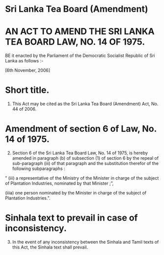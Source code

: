 # Sri Lanka Tea Board (Amendment)

# AN ACT TO AMEND THE SRI LANKA TEA BOARD LAW, NO. 14 OF 1975.

BE it enacted by the Parliament of the Democratic Socialist Republic of Sri Lanka as follows :-

[6th November, 2006]

# Short title.

1. This Act may be cited as the Sri Lanka Tea Board (Amendment) Act, No. 44 of 2006.

# Amendment of section 6 of Law, No. 14 of 1975.

2. Section 6 of the Sri Lanka Tea Board Law, No. 14 of 1975, is hereby amended in paragraph (b) of subsection (1) of section 6 by the repeal of sub-paragraph (iii) of that paragraph and the substitution therefor of the following subparagraphs :

” (iii) a representative of the Ministry of the Minister in charge of the subject of Plantation Industries, nominated by that Minister ;”,

(iiia) one person nominated by the Minister in charge of the subject of Plantation Industries.”.

# Sinhala text to prevail in case of inconsistency.

3. In the event of any inconsistency between the Sinhala and Tamil texts of this Act, the Sinhala text shall prevail.